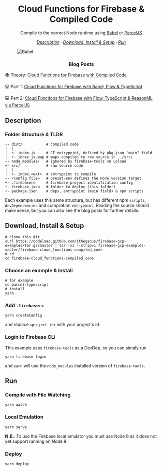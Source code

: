 <h1 align="center">Cloud Functions for Firebase & Compiled Code</h1>

<p align="center">Compile to the correct Node runtime using <a href="https://babeljs.io/">Babel</a> or <a href="https://parceljs.org/">ParcelJS</a></p>

<!-- toc -->

<p align="center">
    <em>
    <a href="#description">Description</a>
    · <a href="#download_install_setup">Download, Install & Setup</a>
    · <a href="#run">Run</a>
    </em>
</p>

<!-- title img -->

<figure>
    <img
        src='https://cdn-images-1.medium.com/max/1000/1*BLquFMCvPWkIB7Is2HGIgg.png'
        title='Cloud Functions for Firebase with Compiled Code'
        alt="Babel"
    />
</figure>

<h3 align="center">Blog Posts</h3>

📚 Theory: [Cloud Functions for Firebase with Compiled Code](https://medium.com/@jthegedus/cloud-functions-for-firebase-with-compiled-code-e234e83462dc)

💻 Part 1: [Cloud Functions for Firebase with Babel, Flow & TypeScript](https://medium.com/@jthegedus/cloud-functions-for-firebase-with-babel-flow-typescript-796606628d37)

💻 Part 2: [Cloud Functions for Firebase with Flow, TypeScript & ReasonML via ParcelJS](https://medium.com/@jthegedus/cloud-functions-for-firebase-with-flow-typescript-reasonml-via-parceljs-bf94dd5b325c)

<!-- contents -->

<h2 id="description">Description</h2>

### Folder Structure & TLDR

```
+- dist/           # compiled code
|  |
|  +- index.js     # CF entrypoint, defined by pkg.json "main" field
|  +- index.js.map # maps compiled to raw source in ../src/
+- node_modules/   # ignored by firebase-tools on upload
+- src/            # raw source code
|  |
|  +- index.<ext>  # entrypoint to compile
+- <config file>   # preset-env defines the Node version target
+- .firebaserc     # firebase project identification config
+- firebase.json   # folder to deploy (this folder)
+- package.json    # deps, entrypoint (main field) & npm scripts
```

Each example uses this same structure, but has different npm `scripts`, `devDependencies` and compilation `entrypoint`. Reading the source should make sense, but you can also see the blog posts for further details.

<h2 id="download_install_setup">Download, Install & Setup</h2>

```shell
# clone this dir
curl https://codeload.github.com/jthegedus/firebase-gcp-examples/tar.gz/master | tar -xz --strip=1 firebase-gcp-examples-master/firebase-cloud_functions-compiled_code
# cd
cd firebase-cloud_functions-compiled_code
```

### Choose an example & Install

```shell
# for example
cd parcel-typescript
# install
yarn
```

### Add `.firebaserc`

```shell
yarn createConfig
```

and replace `<project-id>` with your project's id.

### Login to Firebase CLI

This example uses `firebase-tools` as a DevDep, so you can simply run

```shell
yarn firebase login
```

and `yarn` will use the `node_modules` installed version of `firebase-tools`.

<h2 id="run">Run</h2>

### Compile with File Watching

```shell
yarn watch
```

### Local Emulation

```shell
yarn serve
```

**N.B.**: To use the Firebase local emulator you must use Node 6 as it does not yet support running on Node 8.

### Deploy

```shell
yarn deploy
```
